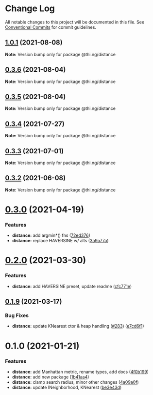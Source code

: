 # Change Log

All notable changes to this project will be documented in this file.
See [Conventional Commits](https://conventionalcommits.org) for commit guidelines.

## [1.0.1](https://github.com/thi-ng/umbrella/compare/@thi.ng/distance@0.3.6...@thi.ng/distance@1.0.1) (2021-08-08)

**Note:** Version bump only for package @thi.ng/distance





## [0.3.6](https://github.com/thi-ng/umbrella/compare/@thi.ng/distance@0.3.5...@thi.ng/distance@0.3.6) (2021-08-04)

**Note:** Version bump only for package @thi.ng/distance





## [0.3.5](https://github.com/thi-ng/umbrella/compare/@thi.ng/distance@0.3.4...@thi.ng/distance@0.3.5) (2021-08-04)

**Note:** Version bump only for package @thi.ng/distance





## [0.3.4](https://github.com/thi-ng/umbrella/compare/@thi.ng/distance@0.3.3...@thi.ng/distance@0.3.4) (2021-07-27)

**Note:** Version bump only for package @thi.ng/distance





## [0.3.3](https://github.com/thi-ng/umbrella/compare/@thi.ng/distance@0.3.2...@thi.ng/distance@0.3.3) (2021-07-01)

**Note:** Version bump only for package @thi.ng/distance





## [0.3.2](https://github.com/thi-ng/umbrella/compare/@thi.ng/distance@0.3.1...@thi.ng/distance@0.3.2) (2021-06-08)

**Note:** Version bump only for package @thi.ng/distance





# [0.3.0](https://github.com/thi-ng/umbrella/compare/@thi.ng/distance@0.2.2...@thi.ng/distance@0.3.0) (2021-04-19)


### Features

* **distance:** add argmin*() fns ([72ed376](https://github.com/thi-ng/umbrella/commit/72ed3760c7a6982bcab7d94666957cad90f4f0ef))
* **distance:** replace HAVERSINE w/ alts ([3a9a77a](https://github.com/thi-ng/umbrella/commit/3a9a77ab0fd06484f2fda5d67c7b151645436a32))





# [0.2.0](https://github.com/thi-ng/umbrella/compare/@thi.ng/distance@0.1.11...@thi.ng/distance@0.2.0) (2021-03-30)


### Features

* **distance:** add HAVERSINE preset, update readme ([cfc771e](https://github.com/thi-ng/umbrella/commit/cfc771eb21cf2574eaa2476eaee7920674cae9c3))





## [0.1.9](https://github.com/thi-ng/umbrella/compare/@thi.ng/distance@0.1.8...@thi.ng/distance@0.1.9) (2021-03-17)


### Bug Fixes

* **distance:** update KNearest ctor & heap handling ([#283](https://github.com/thi-ng/umbrella/issues/283)) ([e7cd6f1](https://github.com/thi-ng/umbrella/commit/e7cd6f134bb05d5d5e37e7e7ba241f984d94d98c))





# 0.1.0 (2021-01-21)


### Features

* **distance:** add Manhattan metric, rename types, add docs ([4f0b199](https://github.com/thi-ng/umbrella/commit/4f0b1992ccd3ee76fce7d9c7a5433adb80b029a2))
* **distance:** add new package ([1b41aa4](https://github.com/thi-ng/umbrella/commit/1b41aa46a8e2228f69df400195a08d05d2a9f235))
* **distance:** clamp search radius, minor other changes ([4a09a0f](https://github.com/thi-ng/umbrella/commit/4a09a0f6e7ab8f2276daca58758f86b68a050caf))
* **distance:** update INeighborhood, KNearest ([be3e43d](https://github.com/thi-ng/umbrella/commit/be3e43dcaf6a25f6de0f6ffb9f241d2f09362ecb))
